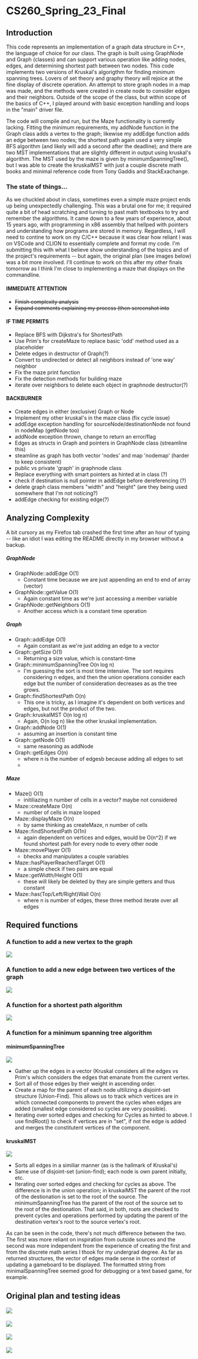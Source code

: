 # CS260_Spring_23_Final

## Introduction

This code represents an implementation of a graph data structure in C++, the language of choice for our class. The graph is built using GraphNode and Graph (classes) and can support various operation like adding nodes, edges, and determining shortest path between two nodes. This code implements two versions of Kruskal's algorigthm for finding minimum spanning trees. Lovers of set theory and graphy theory will rejoice at the fine display of discrete operation. An attempt to store graph nodes in a map was made, and the methods were created in create node to consider edges and their neighbors. Outside of the scope of the class, but within scope of the basics of C++, I played around with basic exception handling and loops in the "main" driver file.

The code will compile and run, but the Maze functionality is currently lacking. Fitting the minimum requirements, my addNode function in the Graph class adds a vertex to the graph; likewise my addEdge function adds an edge between two nodes; the shortest path again used a very simple BFS algorithm (and likely will add a second after the deadline); and there are two MST implementations that are slightly different in output using kruskal's algorithm. The MST used by the maze is given by minimumSpanningTree(), but I was able to create the kruskalMST with just a couple discrete math books and minimal reference code from Tony Gaddis and StackExachange.



### The state of things...
As we chuckled about in class, sometimes even a simple maze project ends up being unexpectedly challenging. This was a brutal one for me; it required quite a bit of head scratching and turning to past math textbooks to try and remember the algorithms. It came down to a few years of experience, about 15 years ago, with programming in x86 assembly that hellped with pointers and understanding how programs are stored in memory. Regardless, I will need to contine to work on my C/C++ because it was clear how reliant I was on VSCode and CLION to essentially complete and format my code. I'm submitting this with what I believe show understanding of the topics and of the project's requirements -- but again, the original plan (see images below) was a bit more involved. I'll continue to work on this after my other finals tomorrow as I think I'm close to implementing a maze that displays on the commandline. 

#### IMMEDIATE ATTENTION
* ~~Finish complexity analysis~~
* ~~Expand comments explaining my process (then screenshot into~~



#### IF TIME PERMITS
* Replace BFS with Dijkstra's for ShortestPath
* Use Prim's for createMaze to replace basic 'odd' method used as a placeholder
* Delete edges in destructor of Graph(?)
* Convert to undirected or detect all neighbors instead of 'one way' neighbor
* Fix the maze print function
* Fix the detection methods for building maze
* iterate over neighbors to delete each object in graphnode destructor(?)



#### BACKBURNER
* Create edges in either (exclusive) Graph or Node
* Implement my other kruskal's in the maze class (fix cycle issue)
* addEdge exception handling for sourceNode/destinationNode not found in nodeMap (getNode too)
* addNode exception thrown, change to return an error/flag
* Edges as structs in Graph and pointers in GraphNode class (streamline this)
* steamline as graph has both vector 'nodes' and map 'nodemap' (harder to keep consistent)
* public vs private 'graph' in graphnode class
* Replace everything with smart pointers as hinted at in class (?)
* check if destination is null pointer in addEdge before dereferencing (?)
* delete graph class members "width" and "height" (are they being used somewhere that I'm not noticing?)
* addEdge checking for existing edge(?)

## Analyzing Complexity

A bit cursory as my Firefox tab crashed the first time after an hour of typing -- like an idiot I was editing the README directly in my browser without a backup.

##### GraphNode

* GraphNode::addEdge O(1)
   - Constant time because we are just appending an end to end of array (vector)
* GraphNode::getValue O(1)
   - Again constant time as we're just accessing a member variable
* GraphNode::getNeighbors O(1)
   - Another access which is a constant time operation

#####  Graph
* Graph::addEdge O(1)
   - Again constant as we're just adding an edge to a vector
* Graph::getSize O(1)
   - Returning a size value, which is constant-time
* Graph::minimumSpanningTree O(n log n)
   - I'm guessing the sort is most time intensive. The sort requires considering n edges, and then the union operations consider each edge but the number of consideration decreases as as the tree grows.
* Graph::findShortestPath O(n)
   - This one is tricky, as I imagine it's dependent on both vertices and edges, but not the product of the two.
* Graph::kruskalMST O(n log n)   
   - Again, O(n log n) like the other kruskal implementation.
* Graph::addNode O(1)
   - assuming an insertion is constant time
* Graph::getNode O(1)
   - same reasoning as addNode
* Graph::getEdges O(n)
   - where n is the number of edgesb because adding all edges to set
   - 
##### Maze
* Maze() O(1)
   - initiliazing n number of cells in a vector? maybe not considered
* Maze::createMaze O(n)
   - number of cells in maze looped
* Maze::displayMaze O(n)
   - by same thinking as createMaze, n number of cells
* Maze::findShortestPath O(1n)
   - again dependent on vertices and edges, would be O(n^2) if we found shortest path for every node to every other node
* Maze::movePlayer O(1)
   - bhecks and manipulates a couple variables
* Maze::hasPlayerReacherdTarget O(1)
   - a simple check if two pairs are equal
* Maze::getWidth/Height O(1)
   - these will likely be deleted by they are simple getters and thus constant
* Maze::has(Top/Left/Right)Wall O(n)
   - where n is number of edges, these three method iterate over all edges
 

## Required functions

### A function to add a new vertex to the graph
![](https://github.com/TetherIO/CS260_Spring_23_Final/blob/main/addVertexRequirment.png)

### A function to add a new edge between two vertices of the graph
![](https://github.com/TetherIO/CS260_Spring_23_Final/blob/main/addEdgeRequirment.png)

### A function for a shortest path algorithm
![](https://github.com/TetherIO/CS260_Spring_23_Final/blob/main/addFindShortestPathRequirment.png)

### A function for a minimum spanning tree algorithm

#### minimumSpanningTree
![](https://github.com/TetherIO/CS260_Spring_23_Final/blob/main/minimalSpanningTreeRequirment.png)

* Gather up the edges in a vector (Kruskal considers all the edges vs Prim's which considers the edges that emanate from the current vertex.
* Sort all of those edges by their weight in ascending order.
* Create a map for the parent of each node ultilizing a disjoint-set structure (Union-Find). This allows us to track which vertices are in which connected components to prevent the cycles when edges are added (smallest edge considered so cycles are very possible).
* Iterating over sorted edges and checking for Cycles as hinted to above. I use findRoot() to check if vertices are in "set", if not the edge is added and merges the constitutent vertices of the component.

#### kruskalMST
![](https://github.com/TetherIO/CS260_Spring_23_Final/blob/main/kruskalMSTRequirment.png)

* Sorts all edges in a similiar manner (as is the hallmark of Kruskal's)
* Same use of disjoint-set (union-find); each node is own parent initially, etc.
* Iterating over sorted edges and checking for cycles as above. The difference is in the union operation; in kruskalMST the parent of the root of the destionation is set to the root of the source. The minimumSpanningTree has the parent of the root of the source set to the root of the destionation. That said, in both, roots are checked to prevent cycles and  operations performed by updating the parent of the destination vertex's root to the source vertex's root.

As can be seen in the code, there's not much difference between the two. The first was more reliant on inspiration from outside sources and the second was more independent from the experience of creating the first and from the discrete math series I thook for my undergrad degree. As far as returned structures, the vector of edges made sense in the context of updating a gameboard to be displayed. The formatted string from minimalSpanningTree seemed good for debugging or a text based game, for example. 


## Original plan and testing ideas
####
![](https://github.com/TetherIO/CS260_Spring_23_Final/blob/main/Data%20Structures-2.jpg?raw=true)
####
![](https://github.com/TetherIO/CS260_Spring_23_Final/blob/main/Data%20Structures-3.jpg?raw=true)
####
![](https://github.com/TetherIO/CS260_Spring_23_Final/blob/main/Data%20Structures-4.jpg?raw=true)
####
![](https://github.com/TetherIO/CS260_Spring_23_Final/blob/main/Data%20Structures-5.jpg?raw=true)
